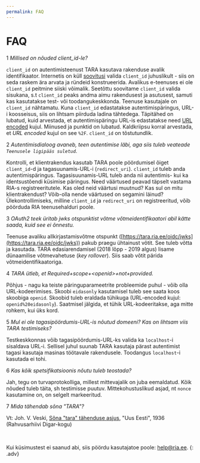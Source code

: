 ```yaml
---
permalink: FAQ
---
```


# FAQ

1 _Millised on nõuded client_id-le?_

`client_id` on autentimisteenust TARA kasutava rakenduse avalik identifikaator. Internetis on küll [soovitusi](https://www.oauth.com/oauth2-servers/client-registration/client-id-secret/) valida `client_id` juhuslikult - siis on seda raskem ära arvata ja ründeid konstrueerida. Avalikus e-teenuses ei ole `client_id` peitmine siiski võimalik. Seetõttu soovitame `client_id` valida sisukana, s.t `client_id` peaks andma aimu rakendusest ja asutusest, samuti kas kasutatakse test- või toodangukeskkonda. Teenuse kasutajale on `client_id` nähtamatu. Kuna `client_id` edastatakse autentimispäringus, URL-i koosseisus, siis on lihtsam piirduda ladina tähtedega. Täpitähed on lubatud, kuid arvestada, et autentimispäringu URL-is edastatakse need [URL encoded](https://www.url-encode-decode.com/) kujul. Miinused ja punktid on lubatud. Kaldkriipsu korral arvestada, et _URL encoded_ kujul on see `%2F`. `client_id` on tõstutundlik.

2 _Autentimisdialoog avaneb, teen autentimise läbi, aga siis tuleb veateade `Teenusele ligipääs suletud`._

Kontrolli, et klientrakendus kasutab TARA poole pöördumisel õiget `client_id`-d ja tagasuunamis-URL-i (`redirect_uri`). `client_id` tuleb anda autentimispäringus. Tagasisuunamis-URL tuleb anda nii autentimis- kui ka identsustõendi küsimise päringus. Need väärtused peavad täpselt vastama RIA-s registreeritutele. Kas oled neid väärtusi muutnud? Kas sul on mitu klientrakendust? Võib-olla nende väärtused on segamini läinud? Ülekontrollimiseks, milline `client_id` ja `redirect_uri` on registreeritud, võib pöörduda RIA teenusehalduri poole.

3 _OAuth2 teek üritab jwks otspunktist võtme võtmeidentifikaatori abil kätte saada, kuid see ei õnnestu._

Teenuse avaliku allkirjastamisvõtme otspunkt ([https://tara.ria.ee/oidc/jwks](https://tara.ria.ee/oidc/jwks)) pakub praegu ühtainust võtit. See tuleb võtta ja kasutada. TARA edasiarendamisel (2018 lõpp - 2019 algus) lisame dünaamilise võtmevahetuse (_key rollover_). Siis saab võtit pärida võtmeidentifikaatoriga.

4 _TARA ütleb, et Required+scope+&lt;openid&gt;+not+provided._

Põhjus - nagu ka teiste päringuparameetrite probleemide puhul - võib olla URL-kodeerimises. Skoobi `eidasonly` kasutamisel tuleb see saata koos skoobiga `openid`. Skoobid tuleb eraldada tühikuga (URL-encoded kujul: `openid%20eidasonly`). Saatmisel jälgida, et tühik URL-kodeeritakse, aga mitte rohkem, kui üks kord. 

5 _Mul ei ole tagasipöördumis-URL-is nõutud domeeni? Kas on lihtsam viis TARA testimiseks?_

Testkeskkonnas võib tagasipöördumis-URL-ks valida ka `localhost`-i sisaldava URL-i. Sellisel juhul suunab TARA kasutaja pärast autentimist tagasi kasutaja masinas töötavale rakendusele. Toodangus `localhost`-i kasutada ei tohi.

6 _Kas kõik spetsifikatsioonis nõutu tuleb teostada?_

Jah, tegu on turvaprotokolliga, millest mittevajalik on juba eemaldatud. Kõik nõuded tuleb täita, sh testimisse puutuv. Mittekohustuslikud asjad, nt `nonce` kasutamine on, on selgelt markeeritud.

7 _Mida tähendab sõna "TARA"?_

Vt: Joh. V. Veski, [Sõna "tara" tähenduse asjus](https://dea.digar.ee/cgi-bin/dea?a=d&d=uuseesti19361028.2.57), "Uus Eesti", 1936 (Rahvusarhiivi Digar-kogu)

<p>&nbsp;</p>

Kui küsimustest ei saanud abi, siis pöördu kasutajatoe poole: help@ria.ee.
{: .adv}
